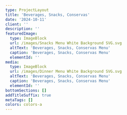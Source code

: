 ```yaml
---
type: ProjectLayout
title: 'Beverages, Snacks, Conservas'
date: '2024-10-11'
client: ''
description: ''
featuredImage:
  type: ImageBlock
  url: /images/Snacks Menu White Background SVG.svg
  altText: 'Beverages, Snacks, Conservas Menu'
  caption: 'Beverages, Snacks, Conservas Menu'
  elementId: ''
media:
  type: ImageBlock
  url: /images/Dinner Menu White Background SVG.svg
  altText: 'Beverages, Snacks, Conservas Menu'
  caption: 'Beverages, Snacks, Conservas Menu'
  elementId: ''
bottomSections: []
addTitleSuffix: true
metaTags: []
colors: colors-a
---
```

